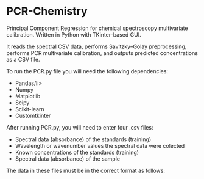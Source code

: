 # PCR-Chemistry
Principal Component Regression for chemical spectroscopy multivariate calibration. Written in Python with TKinter-based GUI. 

It reads the spectral CSV data, performs Savitzky–Golay preprocessing, performs PCR multivariate calibration, and outputs predicted concentrations as a CSV file. 

To run the PCR.py file you will need the following dependencies: 
<ul>
  <li>Pandas/li>
  <li>Numpy</li>
  <li>Matplotlib</li>
  <li>Scipy</li>
  <li>Scikit-learn</li>
  <li>Customtkinter</li>
</ul> 

After running PCR.py, you will need to enter four .csv files:
<ul>
  <li>Spectral data (absorbance) of the standards (training)</li>
  <li>Wavelength or wavenumber values the spectral data were colected</li>
  <li>Known concentrations of the standards (training)</li>
  <li>Spectral data (absorbance) of the sample</li>
</ul> 

The data in these files must be in the correct format as follows:





